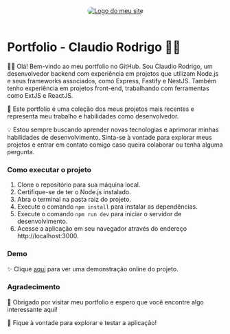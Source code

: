 <div style="text-align: center">
    <a href="https://portfolio-claudiozh.vercel.app">
  <img src="https://portfolio-claudiozh.vercel.app/images/og-image.png" alt="Logo do meu site" style="max-width: 500px; border-radius: 10px; margin-bottom: 20px">
    </a>
</div>

# Portfolio - Claudio Rodrigo 👨‍💻

👨‍💻 Olá! Bem-vindo ao meu portfolio no GitHub. Sou Claudio Rodrigo, um desenvolvedor backend com experiência em projetos que utilizam Node.js e seus frameworks associados, como Express, Fastify e NestJS. Também tenho experiência em projetos front-end, trabalhando com ferramentas como ExtJS e ReactJS.

🚀 Este portfolio é uma coleção dos meus projetos mais recentes e representa meu trabalho e habilidades como desenvolvedor.

💡 Estou sempre buscando aprender novas tecnologias e aprimorar minhas habilidades de desenvolvimento. Sinta-se à vontade para explorar meus projetos e entrar em contato comigo caso queira colaborar ou tenha alguma pergunta.

### Como executar o projeto 

1. Clone o repositório para sua máquina local.
2. Certifique-se de ter o Node.js instalado.
3. Abra o terminal na pasta raiz do projeto.
4. Execute o comando `npm install` para instalar as dependências.
5. Execute o comando `npm run dev` para iniciar o servidor de desenvolvimento.
6. Acesse a aplicação em seu navegador através do endereço http://localhost:3000.

### Demo
✨ Clique [aqui](https://portfolio-claudiozh.vercel.app) para ver uma demonstração online do projeto.

### Agradecimento
🙌 Obrigado por visitar meu portfolio e espero que você encontre algo interessante aqui!

🚀 Fique à vontade para explorar e testar a aplicação!
